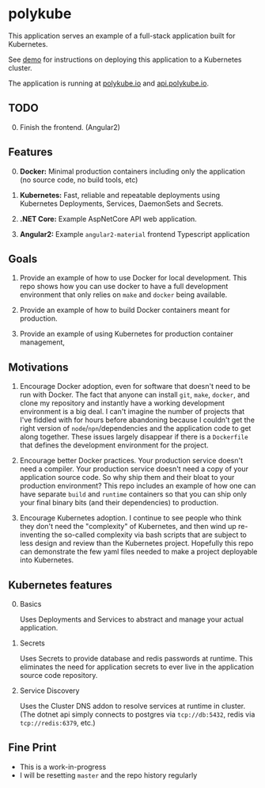 # polykube

This application serves an example of a full-stack application built for Kubernetes.

See [demo](DEMO.md) for instructions on deploying this application to a Kubernetes cluster.

The application is running at [polykube.io](http://polykube.io) and [api.polykube.io](http://api.polykube.io/counter).

## TODO

  0. Finish the frontend. (Angular2)


## Features
  0. **Docker:** Minimal production containers including only the application (no source code, no build tools, etc)

  1. **Kubernetes:** Fast, reliable and repeatable deployments using Kubernetes Deployments, Services, DaemonSets and Secrets.

  3. **.NET Core:** Example AspNetCore API web application.

  4. **Angular2:**  Example `angular2-material` frontend Typescript application

## Goals

  1. Provide an example of how to use Docker for local development. This repo shows how you can use docker to have a full development environment that only relies on `make` and `docker` being available.

  2. Provide an example of how to build Docker containers meant for production.

  2. Provide an example of using Kubernetes for production container management,


## Motivations

  1. Encourage Docker adoption, even for software that doesn't need to be run with Docker. The fact that anyone can install `git`, `make`, `docker`, and clone my repository and instantly have a working development environment is a big deal. I can't imagine the number of projects that I've fiddled with for hours before abandoning because I couldn't get the right version of `node`/`npn`/dependencies and the application code to get along together. These issues largely disappear if there is a `Dockerfile` that defines the development environment for the project.

  2. Encourage better Docker practices. Your production service doesn't need a compiler. Your production service doesn't need a copy of your application source code. So why ship them and their bloat to your production environment? This repo includes an example of how one can have separate `build` and `runtime` containers so that you can ship only your final binary bits (and their dependencies) to production.

  3. Encourage Kubernetes adoption. I continue to see people who think they don't need the "complexity" of Kubernetes, and then wind up re-inventing the so-called complexity via bash scripts that are subject to less design and review than the Kubernetes project. Hopefully this repo can demonstrate the few yaml files needed to make a project deployable into Kubernetes.


## Kubernetes features

0. Basics

   Uses Deployments and Services to abstract and manage your actual application.

1. Secrets

   Uses Secrets to provide database and redis passwords at runtime. This eliminates the need for application secrets to ever live in the application source code repository.

2. Service Discovery

   Uses the Cluster DNS addon to resolve services at runtime in cluster.
   (The dotnet api simply connects to postgres via `tcp://db:5432`, redis via `tcp://redis:6379`, etc.)

## Fine Print

  * This is a work-in-progress
  * I will be resetting `master` and the repo history regularly
